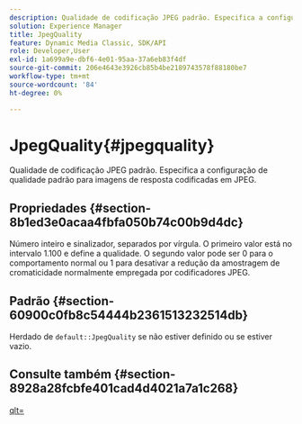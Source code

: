 ```yaml
---
description: Qualidade de codificação JPEG padrão. Especifica a configuração de qualidade padrão para imagens de resposta codificadas em JPEG.
solution: Experience Manager
title: JpegQuality
feature: Dynamic Media Classic, SDK/API
role: Developer,User
exl-id: 1a699a9e-dbf6-4e01-95aa-37a6eb83f4df
source-git-commit: 206e4643e3926cb85b4be2189743578f88180be7
workflow-type: tm+mt
source-wordcount: '84'
ht-degree: 0%

---
```


# JpegQuality{#jpegquality}

Qualidade de codificação JPEG padrão. Especifica a configuração de qualidade padrão para imagens de resposta codificadas em JPEG.

## Propriedades {#section-8b1ed3e0acaa4fbfa050b74c00b9d4dc}

Número inteiro e sinalizador, separados por vírgula. O primeiro valor está no intervalo 1.100 e define a qualidade. O segundo valor pode ser 0 para o comportamento normal ou 1 para desativar a redução da amostragem de cromaticidade normalmente empregada por codificadores JPEG.

## Padrão {#section-60900c0fb8c54444b2361513232514db}

Herdado de `default::JpegQuality` se não estiver definido ou se estiver vazio.

## Consulte também {#section-8928a28fcbfe401cad4d4021a7a1c268}

[qlt=](../../../../../ir-api/http-protocol/image-rendering-api-ref/c-ir-http-protocol-ref/c-ir-http-protocol-command-reference/r-ir-qlt.md#reference-27b91c226eb241d0a14a29af3b3afdbd)

